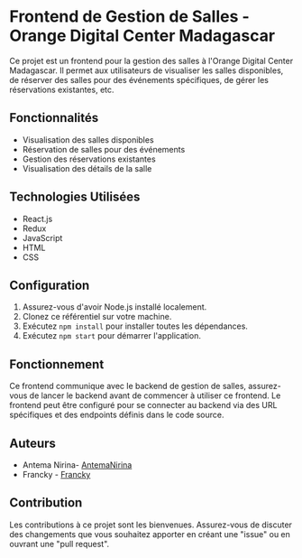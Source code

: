 
# Frontend de Gestion de Salles - Orange Digital Center Madagascar

Ce projet est un frontend pour la gestion des salles à l'Orange Digital Center Madagascar. Il permet aux utilisateurs de visualiser les salles disponibles, de réserver des salles pour des événements spécifiques, de gérer les réservations existantes, etc.

## Fonctionnalités

- Visualisation des salles disponibles
- Réservation de salles pour des événements
- Gestion des réservations existantes
- Visualisation des détails de la salle

## Technologies Utilisées

- React.js
- Redux
- JavaScript
- HTML
- CSS

## Configuration

1. Assurez-vous d'avoir Node.js installé localement.
2. Clonez ce référentiel sur votre machine.
3. Exécutez `npm install` pour installer toutes les dépendances.
4. Exécutez `npm start` pour démarrer l'application.

## Fonctionnement

Ce frontend communique avec le backend de gestion de salles, assurez-vous de lancer le backend avant de commencer à utiliser ce frontend. Le frontend peut être configuré pour se connecter au backend via des URL spécifiques et des endpoints définis dans le code source.

## Auteurs

- Antema Nirina- [AntemaNirina](antema103@gmail.com)
- Francky - [Francky](franckykezya05@gmail.com )

## Contribution

Les contributions à ce projet sont les bienvenues. Assurez-vous de discuter des changements que vous souhaitez apporter en créant une "issue" ou en ouvrant une "pull request".

